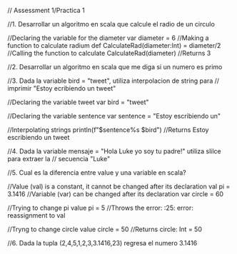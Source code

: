// Assessment 1/Practica 1


//1. Desarrollar un algoritmo en scala que calcule el radio de un circulo

//Declaring the variable for the diameter
var diameter = 6
//Making a function to calculate radium
def CalculateRad(diameter:Int) = diameter/2
//Calling the function to calculate
CalculateRad(diameter)
//Returns 3

//2. Desarrollar un algoritmo en scala que me diga si un numero es primo


//3. Dada la variable bird = "tweet", utiliza interpolacion de string para
//   imprimir "Estoy ecribiendo un tweet"

//Declaring the variable tweet
var bird = "tweet"

//Declaring the variable sentence
var sentence = "Estoy escribiendo un"

//Interpolating strings
println(f"$sentence%s $bird")
//Returns Estoy escribiendo un tweet


//4. Dada la variable mensaje = "Hola Luke yo soy tu padre!" utiliza slilce para extraer la
//   secuencia "Luke"


//5. Cual es la diferencia entre value y una variable en scala?

//Value (val) is a constant, it cannot be changed after its declaration
val pi = 3.1416
//Variable (var) can be changed after its declaration
var circle = 60

//Trying to change pi value 
pi = 5
//Throws the error: <console>:25: error: reassignment to val

//Tryng to change circle value
circle = 50
//Returns circle: Int = 50

//6. Dada la tupla (2,4,5,1,2,3,3.1416,23) regresa el numero 3.1416 
